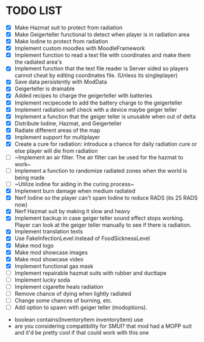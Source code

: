 # TODO LIST

- [x] Make Hazmat suit to protect from radiation
- [x] Make Geigerteller functional to detect when player is in radiation area
- [x] Make Iodine to protect from radiation
- [x] Implement custom moodles with MoodleFramework
- [x] Implement function to read a text file with coordinates and make them the radiated area's
- [x] Implement function that the text file reader is Server sided so players cannot cheat by editing coordinates file. (Unless its singleplayer)
- [x] Save data persistently with ModData
- [x] Geigerteller is drainable
- [x] Added recipes to charge the geigerteller with batteries
- [x] Implement recipecode to add the battery charge to the geigerteller
- [x] Implement radiation self check with a device maybe geiger teller
- [x] Implement a function that the geiger teller is unusable when out of delta
- [x] Distribute Iodine, Hazmat, and Geigerteller
- [x] Radiate different areas of the map
- [x] Implement support for multiplayer
- [x] Create a cure for radiation: introduce a chance for daily radiation cure or else player will die from radiation
- [ ] ~Implement an air filter. The air filter can be used for the hazmat to work~
- [ ] Implement a function to randomize radiated zones when the world is being made
- [ ] ~Utilize iodine for aiding in the curing process~
- [x] Implement burn damage when medium radiated
- [x] Nerf Iodine so the player can't spam Iodine to reduce RADS (its 25 RADS now)
- [x] Nerf Hazmat suit by making it slow and heavy
- [x] Implement backup in case geiger teller sound effect stops working. Player can look at the geiger teller manually to see if there is radiation.
- [x] Implement translation texts
- [x] Use FakeInfectionLevel instead of FoodSicknessLevel
- [x] Make mod logo
- [x] Make mod showcase images
- [x] Make mod showcase video
- [x] Implement functional gas mask
- [ ] Implement repairable hazmat suits with rubber and ducttape
- [ ] Implement lucky soda
- [ ] Implement cigarette heals radiation
- [ ] Remove chance of dying when lightly radiated
- [ ] Change some chances of burning, etc.
- [ ] Add option to spawn with geiger teller (modoptions).

- boolean	contains(InventoryItem inventoryItem) use
- are you considering compatibility for SMUI? that mod had a MOPP suit and it'd be pretty cool if that could work with this one
